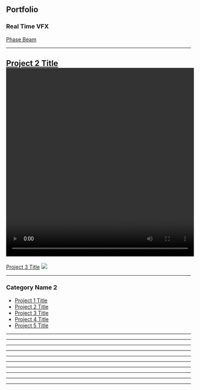 ## Portfolio

### Real Time VFX

[Phase Beam](/sample_page)


---
[Project 2 Title](/pdf/sample_presentation.pdf)
<video width="512" height="512" controls>
<source src="videos/PhaseBeam_zoom.mp4" type="video/mp4"/>
---
[Project 3 Title](http://example.com/)
<img src="images/dummy_thumbnail.jpg?raw=true"/>

---
### Category Name 2

  
- [Project 1 Title](http://example.com/)
- [Project 2 Title](http://example.com/)
- [Project 3 Title](http://example.com/)
- [Project 4 Title](http://example.com/)
- [Project 5 Title](http://example.com/)

---
---
---
---
---
---
---
---
---
---


<style>
p {
  background-image: url('corto.jpg');
}
</style>
<!-- Remove above link if you don't want to attibute -->
